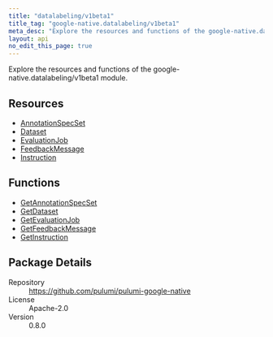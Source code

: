 ```yaml
---
title: "datalabeling/v1beta1"
title_tag: "google-native.datalabeling/v1beta1"
meta_desc: "Explore the resources and functions of the google-native.datalabeling/v1beta1 module."
layout: api
no_edit_this_page: true
---
```


<!-- WARNING: this file was generated by Pulumi Docs Generator. -->
<!-- Do not edit by hand unless you're certain you know what you are doing! -->

Explore the resources and functions of the google-native.datalabeling/v1beta1 module.

<h2 id="resources">Resources</h2>
<ul class="api">
    <li><a href="annotationspecset" title="AnnotationSpecSet"><span class="symbol resource"></span>AnnotationSpecSet</a></li>
    <li><a href="dataset" title="Dataset"><span class="symbol resource"></span>Dataset</a></li>
    <li><a href="evaluationjob" title="EvaluationJob"><span class="symbol resource"></span>EvaluationJob</a></li>
    <li><a href="feedbackmessage" title="FeedbackMessage"><span class="symbol resource"></span>FeedbackMessage</a></li>
    <li><a href="instruction" title="Instruction"><span class="symbol resource"></span>Instruction</a></li>
</ul>

<h2 id="functions">Functions</h2>
<ul class="api">
    <li><a href="getannotationspecset" title="GetAnnotationSpecSet"><span class="symbol function"></span>GetAnnotationSpecSet</a></li>
    <li><a href="getdataset" title="GetDataset"><span class="symbol function"></span>GetDataset</a></li>
    <li><a href="getevaluationjob" title="GetEvaluationJob"><span class="symbol function"></span>GetEvaluationJob</a></li>
    <li><a href="getfeedbackmessage" title="GetFeedbackMessage"><span class="symbol function"></span>GetFeedbackMessage</a></li>
    <li><a href="getinstruction" title="GetInstruction"><span class="symbol function"></span>GetInstruction</a></li>
</ul>

<h2 id="package-details">Package Details</h2>
<dl class="package-details">
	<dt>Repository</dt>
	<dd><a href="https://github.com/pulumi/pulumi-google-native">https://github.com/pulumi/pulumi-google-native</a></dd>
	<dt>License</dt>
	<dd>Apache-2.0</dd>
	<dt>Version</dt>
	<dd>0.8.0</dd>
</dl>

